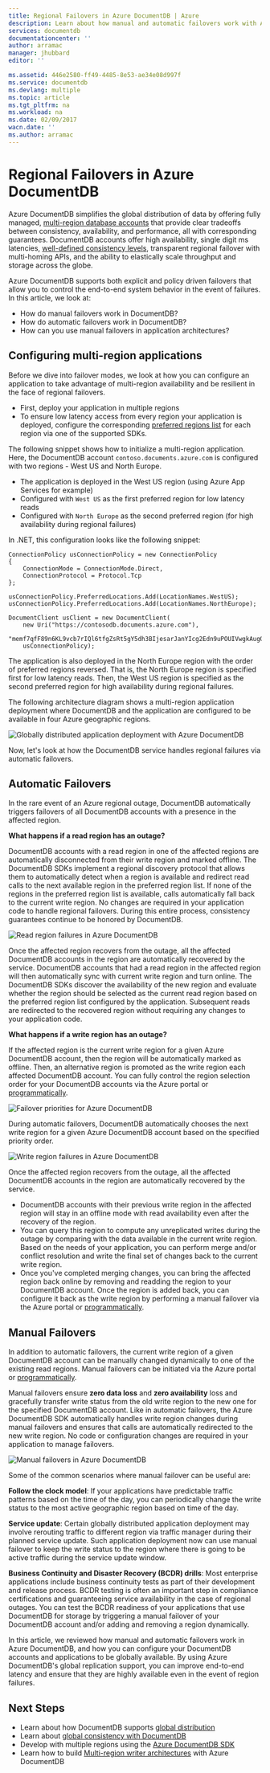 ```yaml
---
title: Regional Failovers in Azure DocumentDB | Azure
description: Learn about how manual and automatic failovers work with Azure DocumentDB.
services: documentdb
documentationcenter: ''
author: arramac
manager: jhubbard
editor: ''

ms.assetid: 446e2580-ff49-4485-8e53-ae34e08d997f
ms.service: documentdb
ms.devlang: multiple
ms.topic: article
ms.tgt_pltfrm: na
ms.workload: na
ms.date: 02/09/2017
wacn.date: ''
ms.author: arramac
---
```


# Regional Failovers in Azure DocumentDB
Azure DocumentDB simplifies the global distribution of data by offering fully managed, [multi-region database accounts](./documentdb-distribute-data-globally.md) that provide clear tradeoffs between consistency, availability, and performance, all with corresponding guarantees. DocumentDB accounts offer high availability, single digit ms latencies, [well-defined consistency levels](./documentdb-consistency-levels.md), transparent regional failover with multi-homing APIs, and the ability to elastically scale throughput and storage across the globe. 

Azure DocumentDB supports both explicit and policy driven failovers that allow you to control the end-to-end system behavior in the event of failures. In this article, we look at:

- How do manual failovers work in DocumentDB?
- How do automatic failovers work in DocumentDB?
- How can you use manual failovers in application architectures?

## <a id="ConfigureMultiRegionApplications"></a>Configuring multi-region applications
Before we dive into failover modes, we look at how you can configure an application to take advantage of multi-region availability and be resilient in the face of regional failovers.

- First, deploy your application in multiple regions
- To ensure low latency access from every region your application is deployed, configure the corresponding [preferred regions list](https://msdn.microsoft.com/zh-cn/library/microsoft.azure.documents.client.connectionpolicy.preferredlocations.aspx#P:Microsoft.Azure.Documents.Client.ConnectionPolicy.PreferredLocations) for each region via one of the supported SDKs.

The following snippet shows how to initialize a multi-region application. Here, the DocumentDB account `contoso.documents.azure.com` is configured with two regions - West US and North Europe. 

* The application is deployed in the West US region (using Azure App Services for example) 
* Configured with `West US` as the first preferred region for low latency reads
* Configured with `North Europe` as the second preferred region (for high availability during regional failures)

In .NET, this configuration looks like the following snippet:

```
ConnectionPolicy usConnectionPolicy = new ConnectionPolicy 
{ 
    ConnectionMode = ConnectionMode.Direct,
    ConnectionProtocol = Protocol.Tcp
};

usConnectionPolicy.PreferredLocations.Add(LocationNames.WestUS);
usConnectionPolicy.PreferredLocations.Add(LocationNames.NorthEurope);

DocumentClient usClient = new DocumentClient(
    new Uri("https://contosodb.documents.azure.com"),
    "memf7qfF89n6KL9vcb7rIQl6tfgZsRt5gY5dh3BIjesarJanYIcg2Edn9uPOUIVwgkAugOb2zUdCR2h0PTtMrA==",
    usConnectionPolicy);
```

The application is also deployed in the North Europe region with the order of preferred regions reversed. That is, the North Europe region is specified first for low latency reads. Then, the West US region is specified as the second preferred region for high availability during regional failures.

The following architecture diagram shows a multi-region application deployment where DocumentDB and the application are configured to be available in four Azure geographic regions.  

![Globally distributed application deployment with Azure DocumentDB](./media/documentdb-regional-failovers/app-deployment.png)

Now, let's look at how the DocumentDB service handles regional failures via automatic failovers. 

## <a id="AutomaticFailovers"></a>Automatic Failovers
In the rare event of an Azure regional outage, DocumentDB automatically triggers failovers of all DocumentDB accounts with a presence in the affected region. 

**What happens if a read region has an outage?**

DocumentDB accounts with a read region in one of the affected regions are automatically disconnected from their write region and marked offline. The DocumentDB SDKs implement a regional discovery protocol that allows them to automatically detect when a region is available and redirect read calls to the next available region in the preferred region list. If none of the regions in the preferred region list is available, calls automatically fall back to the current write region. No changes are required in your application code to handle regional failovers. During this entire process, consistency guarantees continue to be honored by DocumentDB.

![Read region failures in Azure DocumentDB](./media/documentdb-regional-failovers/read-region-failures.png)

Once the affected region recovers from the outage, all the affected DocumentDB accounts in the region are automatically recovered by the service. DocumentDB accounts that had a read region in the affected region will then automatically sync with current write region and turn online. The DocumentDB SDKs discover the availability of the new region and evaluate whether the region should be selected as the current read region based on the preferred region list configured by the application. Subsequent reads are redirected to the recovered region without requiring any changes to your application code.

**What happens if a write region has an outage?**

If the affected region is the current write region for a given Azure DocumentDB account, then the region will be automatically marked as offline. Then, an alternative region is promoted as the write region each affected DocumentDB account. You can fully control the region selection order for your DocumentDB accounts via the Azure portal or [programmatically](https://docs.microsoft.com/rest/api/documentdbresourceprovider/databaseaccounts#DatabaseAccounts_FailoverPriorityChange). 

![Failover priorities for Azure DocumentDB](./media/documentdb-regional-failovers/failover-priorities.png)

During automatic failovers, DocumentDB automatically chooses the next write region for a given Azure DocumentDB account based on the specified priority order. 

![Write region failures in Azure DocumentDB](./media/documentdb-regional-failovers/write-region-failures.png)

Once the affected region recovers from the outage, all the affected DocumentDB accounts in the region are automatically recovered by the service. 

- DocumentDB accounts with their previous write region in the affected region will stay in an offline mode with read availability even after the recovery of the region. 
- You can query this region to compute any unreplicated writes during the outage by comparing with the data available in the current write region. Based on the needs of your application, you can perform merge and/or conflict resolution and write the final set of changes back to the current write region. 
- Once you've completed merging changes, you can bring the affected region back online by removing and readding the region to your DocumentDB account. Once the region is added back, you can configure it back as the write region by performing a manual failover via the Azure portal or [programmatically](https://docs.microsoft.com/rest/api/documentdbresourceprovider/databaseaccounts#DatabaseAccounts_CreateOrUpdate).

## <a id="ManualFailovers"></a>Manual Failovers

In addition to automatic failovers, the current write region of a given DocumentDB account can be manually changed dynamically to one of the existing read regions. Manual failovers can be initiated via the Azure portal or [programmatically](https://docs.microsoft.com/rest/api/documentdbresourceprovider/databaseaccounts#DatabaseAccounts_CreateOrUpdate). 

Manual failovers ensure **zero data loss** and **zero availability** loss and gracefully transfer write status from the old write region to the new one for the specified DocumentDB account. Like in automatic failovers, the Azure DocumentDB SDK automatically handles write region changes during manual failovers and ensures that calls are automatically redirected to the new write region. No code or configuration changes are required in your application to manage failovers. 

![Manual failovers in Azure DocumentDB](./media/documentdb-regional-failovers/manual-failovers.png)

Some of the common scenarios where manual failover can be useful are:

**Follow the clock model**: If your applications have predictable traffic patterns based on the time of the day, you can periodically change the write status to the most active geographic region based on time of the day.

**Service update**: Certain globally distributed application deployment may involve rerouting traffic to different region via traffic manager during their planned service update. Such application deployment now can use manual failover to keep the write status to the region where there is going to be active traffic during the service update window.

**Business Continuity and Disaster Recovery (BCDR) drills**: Most enterprise applications include business continuity tests as part of their development and release process. BCDR testing is often an important step in compliance certifications and guaranteeing service availability in the case of regional outages. You can test the BCDR readiness of your applications that use DocumentDB for storage by triggering a manual failover of your DocumentDB account and/or adding and removing a region dynamically.

In this article, we reviewed how manual and automatic failovers work in Azure DocumentDB, and how you can configure your DocumentDB accounts and applications to be globally available. By using Azure DocumentDB's global replication support, you can improve end-to-end latency and ensure that they are highly available even in the event of region failures. 

## <a id="NextSteps"></a>Next Steps
- Learn about how DocumentDB supports [global distribution](./documentdb-distribute-data-globally.md)
- Learn about [global consistency with DocumentDB](./documentdb-consistency-levels.md)
- Develop with multiple regions using the [Azure DocumentDB SDK](./documentdb-developing-with-multiple-regions.md)
- Learn how to build [Multi-region writer architectures](./documentdb-multi-region-writers.md) with Azure DocumentDB